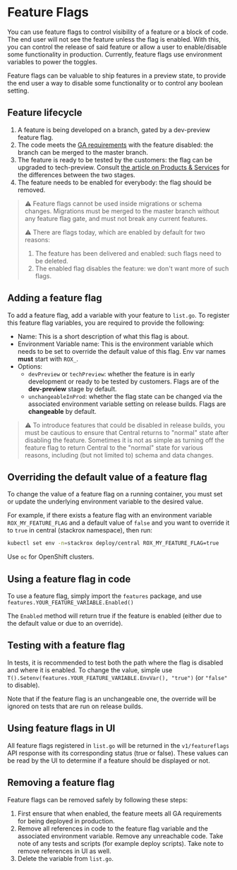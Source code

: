 # Feature Flags

You can use feature flags to control visibility of a feature or a block of code. The end user will not see the feature unless the flag is enabled.
With this, you can control the release of said feature or allow a user to enable/disable some functionality in production.
Currently, feature flags use environment variables to power the toggles.

Feature flags can be valuable to ship features in a preview state, to provide the end user a way to disable some functionality or to control any boolean setting.

## Feature lifecycle

1. A feature is being developed on a branch, gated by a dev-preview feature flag.
2. The code meets the [GA requirements](../../PR_GA.md) with the feature disabled: the branch can be merged to the master branch.
3. The feature is ready to be tested by the customers: the flag can be upgraded to tech-preview. Consult [the article on Products & Services](https://access.redhat.com/articles/6966848) for the differences between the two stages.
4. The feature needs to be enabled for everybody: the flag should be removed.

> :warning: Feature flags cannot be used inside migrations or schema changes.
> Migrations must be merged to the master branch without any feature flag gate, and must not break any current features.
>
> :warning: There are flags today, which are enabled by default for two reasons:
>
> 1. The feature has been delivered and enabled: such flags need to be deleted.
> 2. The enabled flag disables the feature: we don't want more of such flags.

## Adding a feature flag

To add a feature flag, add a variable with your feature to `list.go`. To register this feature flag variables, you are required to provide the following:

* Name: This is a short description of what this flag is about.
* Environment Variable name: This is the environment variable which needs to be set to override the default value of this flag. Env var names **must** start with `ROX_`.
* Options:
  * `devPreview` or `techPreview`: whether the feature is in early development or ready to be tested by customers. Flags are of the **dev-preview** stage by default.
  * `unchangeableInProd`: whether the flag state can be changed via the associated environment variable setting on release builds. Flags are **changeable** by default.

> :warning: To introduce features that could be disabled in release builds, you must be cautious to ensure that Central returns to "normal" state after disabling the feature.
> Sometimes it is not as simple as turning off the feature flag to return Central to the "normal" state for various reasons, including (but not limited to) schema and data changes.

## Overriding the default value of a feature flag

To change the value of a feature flag on a running container, you must set or update the underlying environment variable to the desired value.

For example, if there exists a feature flag with an environment variable `ROX_MY_FEATURE_FLAG` and a default value of `false` and you want to override it to `true` in central (stackrox namespace), then run:

```sh
kubectl set env -n=stackrox deploy/central ROX_MY_FEATURE_FLAG=true
```

Use `oc` for OpenShift clusters.

## Using a feature flag in code

To use a feature flag, simply import the `features` package, and use `features.YOUR_FEATURE_VARIABLE.Enabled()`

The `Enabled` method will return true if the feature is enabled (either due to the default value or due to an override).

## Testing with a feature flag

In tests, it is recommended to test both the path where the flag is disabled and where it is enabled. To change the value, simple use
`T().Setenv(features.YOUR_FEATURE_VARIABLE.EnvVar(), "true")` (or `"false"` to disable).

Note that if the feature flag is an unchangeable one, the override will be ignored on tests that are run on release builds.

## Using feature flags in UI

All feature flags registered in `list.go` will be returned in the `v1/featureflags` API response with its corresponding status (true or false).
These values can be read by the UI to determine if a feature should be displayed or not.

## Removing a feature flag

Feature flags can be removed safely by following these steps:

1. First ensure that when enabled, the feature meets all GA requirements for being deployed in production.
2. Remove all references in code to the feature flag variable and the associated environment variable. Remove any unreachable code. Take note of any tests and scripts (for example deploy scripts). Take note to remove references in UI as well.
3. Delete the variable from `list.go`.
